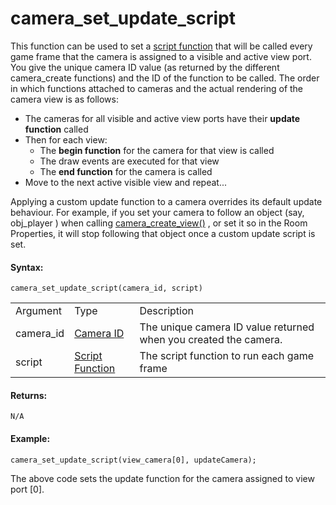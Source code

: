# camera_set_update_script

This function can be used to set a [script
function](../../../GML_Overview/Script_Functions) that will be
called every game frame that the camera is assigned to a visible and
active view port. You give the unique camera ID value (as returned by
the different camera_create functions) and the ID of the function to be
called. The order in which functions attached to cameras and the actual
rendering of the camera view is as follows:

-   The cameras for all visible and active view ports have their
    **update function** called
-   Then for each view:
    -   The **begin function** for the camera for that view is called
    -   The draw events are executed for that view
    -   The **end function** for the camera is called
-   Move to the next active visible view and repeat...

Applying a custom update function to a camera overrides its default
update behaviour. For example, if you set your camera to follow an
object (say, obj_player ) when calling
[camera_create_view()](camera_create_view) , or set it so in the
Room Properties, it will stop following that object once a custom update
script is set.

#### Syntax:

``` gml
camera_set_update_script(camera_id, script)
```

|           |                                                                                                                            |                                                                  |
|-----------|----------------------------------------------------------------------------------------------------------------------------|------------------------------------------------------------------|
| Argument  | Type                                                                                                                       | Description                                                      |
| camera_id |  [Camera ID](../../../../../GameMaker_Language/GML_Reference/Cameras_And_Display/Cameras_And_Viewports/camera_create)  | The unique camera ID value returned when you created the camera. |
| script    |  [Script Function](../../../../../GameMaker_Language/GML_Overview/Script_Functions)                                    | The script function to run each game frame                       |

#### Returns:

``` gml
N/A
```

#### Example:

``` gml
camera_set_update_script(view_camera[0], updateCamera);
```

The above code sets the update function for the camera assigned to view
port \[0\].
